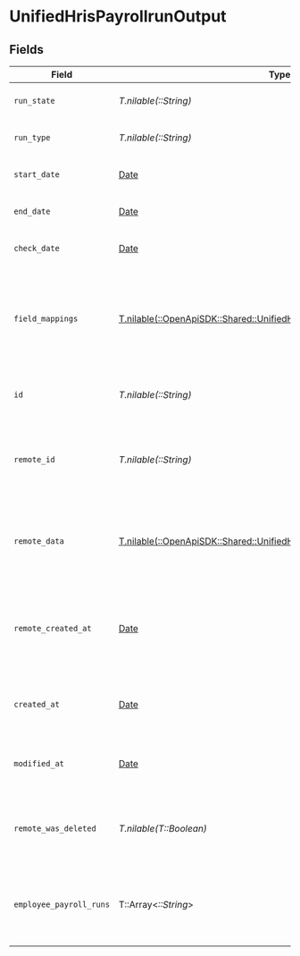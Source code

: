 # UnifiedHrisPayrollrunOutput


## Fields

| Field                                                                                                                                        | Type                                                                                                                                         | Required                                                                                                                                     | Description                                                                                                                                  | Example                                                                                                                                      |
| -------------------------------------------------------------------------------------------------------------------------------------------- | -------------------------------------------------------------------------------------------------------------------------------------------- | -------------------------------------------------------------------------------------------------------------------------------------------- | -------------------------------------------------------------------------------------------------------------------------------------------- | -------------------------------------------------------------------------------------------------------------------------------------------- |
| `run_state`                                                                                                                                  | *T.nilable(::String)*                                                                                                                        | :heavy_minus_sign:                                                                                                                           | The state of the payroll run                                                                                                                 | PAID                                                                                                                                         |
| `run_type`                                                                                                                                   | *T.nilable(::String)*                                                                                                                        | :heavy_minus_sign:                                                                                                                           | The type of the payroll run                                                                                                                  | REGULAR                                                                                                                                      |
| `start_date`                                                                                                                                 | [Date](https://ruby-doc.org/stdlib-2.6.1/libdoc/date/rdoc/Date.html)                                                                         | :heavy_minus_sign:                                                                                                                           | The start date of the payroll run                                                                                                            | 2024-01-01T00:00:00Z                                                                                                                         |
| `end_date`                                                                                                                                   | [Date](https://ruby-doc.org/stdlib-2.6.1/libdoc/date/rdoc/Date.html)                                                                         | :heavy_minus_sign:                                                                                                                           | The end date of the payroll run                                                                                                              | 2024-01-15T23:59:59Z                                                                                                                         |
| `check_date`                                                                                                                                 | [Date](https://ruby-doc.org/stdlib-2.6.1/libdoc/date/rdoc/Date.html)                                                                         | :heavy_minus_sign:                                                                                                                           | The check date of the payroll run                                                                                                            | 2024-01-20T00:00:00Z                                                                                                                         |
| `field_mappings`                                                                                                                             | [T.nilable(::OpenApiSDK::Shared::UnifiedHrisPayrollrunOutputFieldMappings)](../../models/shared/unifiedhrispayrollrunoutputfieldmappings.md) | :heavy_minus_sign:                                                                                                                           | The custom field mappings of the object between the remote 3rd party & Panora                                                                | {<br/>"custom_field_1": "value1",<br/>"custom_field_2": "value2"<br/>}                                                                       |
| `id`                                                                                                                                         | *T.nilable(::String)*                                                                                                                        | :heavy_minus_sign:                                                                                                                           | The UUID of the payroll run record                                                                                                           | 801f9ede-c698-4e66-a7fc-48d19eebaa4f                                                                                                         |
| `remote_id`                                                                                                                                  | *T.nilable(::String)*                                                                                                                        | :heavy_minus_sign:                                                                                                                           | The remote ID of the payroll run in the context of the 3rd Party                                                                             | payroll_run_1234                                                                                                                             |
| `remote_data`                                                                                                                                | [T.nilable(::OpenApiSDK::Shared::UnifiedHrisPayrollrunOutputRemoteData)](../../models/shared/unifiedhrispayrollrunoutputremotedata.md)       | :heavy_minus_sign:                                                                                                                           | The remote data of the payroll run in the context of the 3rd Party                                                                           | {<br/>"raw_data": {<br/>"additional_field": "some value"<br/>}<br/>}                                                                         |
| `remote_created_at`                                                                                                                          | [Date](https://ruby-doc.org/stdlib-2.6.1/libdoc/date/rdoc/Date.html)                                                                         | :heavy_minus_sign:                                                                                                                           | The date when the payroll run was created in the 3rd party system                                                                            | 2024-10-01T12:00:00Z                                                                                                                         |
| `created_at`                                                                                                                                 | [Date](https://ruby-doc.org/stdlib-2.6.1/libdoc/date/rdoc/Date.html)                                                                         | :heavy_minus_sign:                                                                                                                           | The created date of the payroll run record                                                                                                   | 2024-10-01T12:00:00Z                                                                                                                         |
| `modified_at`                                                                                                                                | [Date](https://ruby-doc.org/stdlib-2.6.1/libdoc/date/rdoc/Date.html)                                                                         | :heavy_minus_sign:                                                                                                                           | The last modified date of the payroll run record                                                                                             | 2024-10-01T12:00:00Z                                                                                                                         |
| `remote_was_deleted`                                                                                                                         | *T.nilable(T::Boolean)*                                                                                                                      | :heavy_minus_sign:                                                                                                                           | Indicates if the payroll run was deleted in the remote system                                                                                | false                                                                                                                                        |
| `employee_payroll_runs`                                                                                                                      | T::Array<*::String*>                                                                                                                         | :heavy_minus_sign:                                                                                                                           | The UUIDs of the employee payroll runs associated with this payroll run                                                                      | [<br/>"801f9ede-c698-4e66-a7fc-48d19eebaa4f"<br/>]                                                                                           |